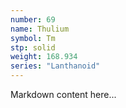 ```yaml
---
number: 69
name: Thulium
symbol: Tm
stp: solid
weight: 168.934
series: "Lanthanoid"
---
```


Markdown content here...
